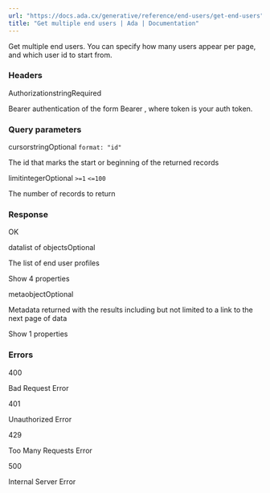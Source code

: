 ```yaml
---
url: "https://docs.ada.cx/generative/reference/end-users/get-end-users"
title: "Get multiple end users | Ada | Documentation"
---
```


Get multiple end users. You can specify how many users appear per page, and which user id to start from.

### Headers

AuthorizationstringRequired

Bearer authentication of the form Bearer <token>, where token is your auth token.

### Query parameters

cursorstringOptional `format: "id"`

The id that marks the start or beginning of the returned records

limitintegerOptional `>=1` `<=100`

The number of records to return

### Response

OK

datalist of objectsOptional

The list of end user profiles

Show 4 properties

metaobjectOptional

Metadata returned with the results including but not limited to a link to the next page of data

Show 1 properties

### Errors

400

Bad Request Error

401

Unauthorized Error

429

Too Many Requests Error

500

Internal Server Error